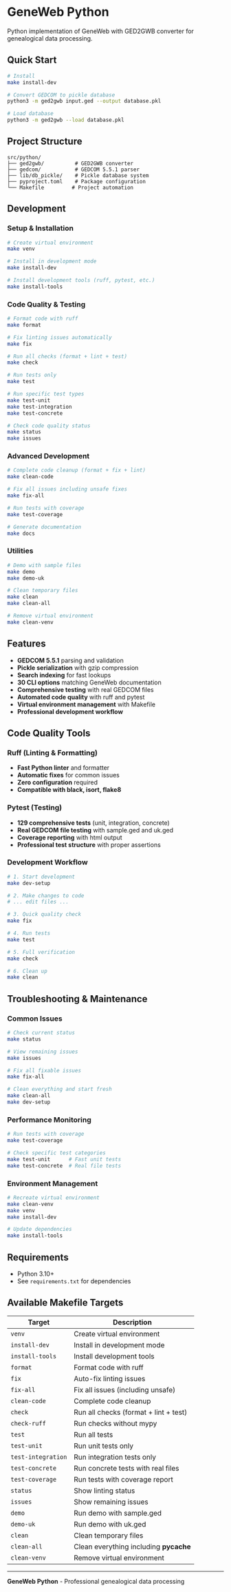 # GeneWeb Python

Python implementation of GeneWeb with GED2GWB converter for genealogical data processing.

## Quick Start

```bash
# Install
make install-dev

# Convert GEDCOM to pickle database
python3 -m ged2gwb input.ged --output database.pkl

# Load database
python3 -m ged2gwb --load database.pkl
```

## Project Structure

```
src/python/
├── ged2gwb/          # GED2GWB converter
├── gedcom/           # GEDCOM 5.5.1 parser
├── lib/db_pickle/    # Pickle database system
├── pyproject.toml    # Package configuration
└── Makefile         # Project automation
```

## Development

### Setup & Installation

```bash
# Create virtual environment
make venv

# Install in development mode
make install-dev

# Install development tools (ruff, pytest, etc.)
make install-tools
```

### Code Quality & Testing

```bash
# Format code with ruff
make format

# Fix linting issues automatically
make fix

# Run all checks (format + lint + test)
make check

# Run tests only
make test

# Run specific test types
make test-unit
make test-integration
make test-concrete

# Check code quality status
make status
make issues
```

### Advanced Development

```bash
# Complete code cleanup (format + fix + lint)
make clean-code

# Fix all issues including unsafe fixes
make fix-all

# Run tests with coverage
make test-coverage

# Generate documentation
make docs
```

### Utilities

```bash
# Demo with sample files
make demo
make demo-uk

# Clean temporary files
make clean
make clean-all

# Remove virtual environment
make clean-venv
```

## Features

- **GEDCOM 5.5.1** parsing and validation
- **Pickle serialization** with gzip compression
- **Search indexing** for fast lookups
- **30 CLI options** matching GeneWeb documentation
- **Comprehensive testing** with real GEDCOM files
- **Automated code quality** with ruff and pytest
- **Virtual environment management** with Makefile
- **Professional development workflow**

## Code Quality Tools

### Ruff (Linting & Formatting)

- **Fast Python linter** and formatter
- **Automatic fixes** for common issues
- **Zero configuration** required
- **Compatible with black, isort, flake8**

### Pytest (Testing)

- **129 comprehensive tests** (unit, integration, concrete)
- **Real GEDCOM file testing** with sample.ged and uk.ged
- **Coverage reporting** with html output
- **Professional test structure** with proper assertions

### Development Workflow

```bash
# 1. Start development
make dev-setup

# 2. Make changes to code
# ... edit files ...

# 3. Quick quality check
make fix

# 4. Run tests
make test

# 5. Full verification
make check

# 6. Clean up
make clean
```

## Troubleshooting & Maintenance

### Common Issues

```bash
# Check current status
make status

# View remaining issues
make issues

# Fix all fixable issues
make fix-all

# Clean everything and start fresh
make clean-all
make dev-setup
```

### Performance Monitoring

```bash
# Run tests with coverage
make test-coverage

# Check specific test categories
make test-unit      # Fast unit tests
make test-concrete  # Real file tests
```

### Environment Management

```bash
# Recreate virtual environment
make clean-venv
make venv
make install-dev

# Update dependencies
make install-tools
```

## Requirements

- Python 3.10+
- See `requirements.txt` for dependencies

## Available Makefile Targets

| Target             | Description                            |
| ------------------ | -------------------------------------- |
| `venv`             | Create virtual environment             |
| `install-dev`      | Install in development mode            |
| `install-tools`    | Install development tools              |
| `format`           | Format code with ruff                  |
| `fix`              | Auto-fix linting issues                |
| `fix-all`          | Fix all issues (including unsafe)      |
| `clean-code`       | Complete code cleanup                  |
| `check`            | Run all checks (format + lint + test)  |
| `check-ruff`       | Run checks without mypy                |
| `test`             | Run all tests                          |
| `test-unit`        | Run unit tests only                    |
| `test-integration` | Run integration tests only             |
| `test-concrete`    | Run concrete tests with real files     |
| `test-coverage`    | Run tests with coverage report         |
| `status`           | Show linting status                    |
| `issues`           | Show remaining issues                  |
| `demo`             | Run demo with sample.ged               |
| `demo-uk`          | Run demo with uk.ged                   |
| `clean`            | Clean temporary files                  |
| `clean-all`        | Clean everything including **pycache** |
| `clean-venv`       | Remove virtual environment             |

---

**GeneWeb Python** - Professional genealogical data processing
